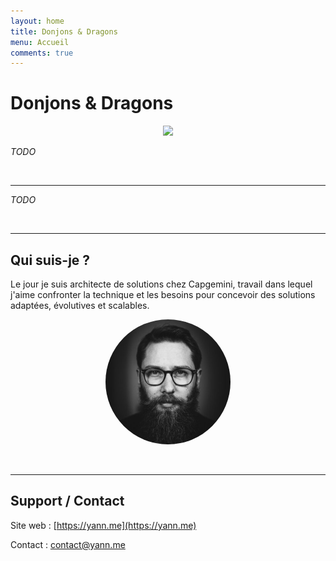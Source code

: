```yaml
---
layout: home
title: Donjons & Dragons
menu: Accueil
comments: true
---
```


# Donjons & Dragons 

<p align="center"><img src="/assets/domotique-yann-logo.png" /></p>

*TODO*

<br/>
<hr>

*TODO*

<br/>
<hr>

## Qui suis-je ?

Le jour je suis architecte de solutions chez Capgemini, travail dans lequel j'aime confronter la technique et les besoins pour concevoir des solutions adaptées, évolutives et scalables.

<p align="center"><img src="assets/profil.jpg" width="200" style="border-radius: 50%;" /></p>

<br/>
<hr>

## Support / Contact

Site web : [https://yann.me](https://yann.me)

Contact : contact@yann.me

